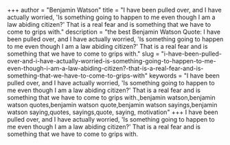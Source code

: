 +++
author = "Benjamin Watson"
title = "I have been pulled over, and I have actually worried, 'Is something going to happen to me even though I am a law abiding citizen?' That is a real fear and is something that we have to come to grips with."
description = "the best Benjamin Watson Quote: I have been pulled over, and I have actually worried, 'Is something going to happen to me even though I am a law abiding citizen?' That is a real fear and is something that we have to come to grips with."
slug = "i-have-been-pulled-over-and-i-have-actually-worried-is-something-going-to-happen-to-me-even-though-i-am-a-law-abiding-citizen?-that-is-a-real-fear-and-is-something-that-we-have-to-come-to-grips-with"
keywords = "I have been pulled over, and I have actually worried, 'Is something going to happen to me even though I am a law abiding citizen?' That is a real fear and is something that we have to come to grips with.,benjamin watson,benjamin watson quotes,benjamin watson quote,benjamin watson sayings,benjamin watson saying,quotes, sayings,quote, saying, motivation"
+++
I have been pulled over, and I have actually worried, 'Is something going to happen to me even though I am a law abiding citizen?' That is a real fear and is something that we have to come to grips with.
